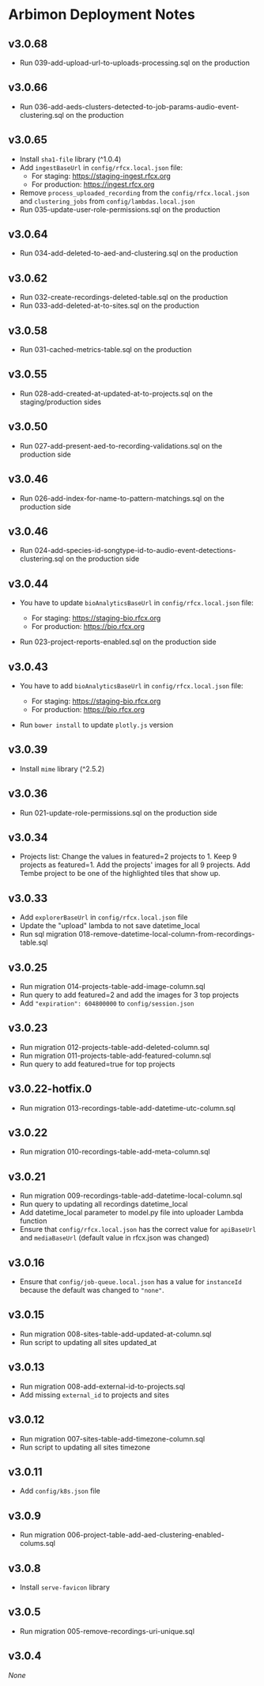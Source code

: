 # Arbimon Deployment Notes

## v3.0.68
- Run 039-add-upload-url-to-uploads-processing.sql on the production

## v3.0.66

- Run 036-add-aeds-clusters-detected-to-job-params-audio-event-clustering.sql on the production

## v3.0.65

- Install `sha1-file` library (^1.0.4)
- Add `ingestBaseUrl` in `config/rfcx.local.json` file:
    - For staging: https://staging-ingest.rfcx.org
    - For production: https://ingest.rfcx.org
- Remove `process_uploaded_recording` from the `config/rfcx.local.json` and `clustering_jobs` from `config/lambdas.local.json`
- Run 035-update-user-role-permissions.sql on the production

## v3.0.64

- Run 034-add-deleted-to-aed-and-clustering.sql on the production

## v3.0.62

- Run 032-create-recordings-deleted-table.sql on the production
- Run 033-add-deleted-at-to-sites.sql on the production


## v3.0.58

- Run 031-cached-metrics-table.sql on the production

## v3.0.55

- Run 028-add-created-at-updated-at-to-projects.sql on the staging/production sides

## v3.0.50

- Run 027-add-present-aed-to-recording-validations.sql on the production side

## v3.0.46

- Run 026-add-index-for-name-to-pattern-matchings.sql on the production side

## v3.0.46

- Run 024-add-species-id-songtype-id-to-audio-event-detections-clustering.sql on the production side

## v3.0.44

- You have to update `bioAnalyticsBaseUrl` in `config/rfcx.local.json` file:
    - For staging: https://staging-bio.rfcx.org
    - For production: https://bio.rfcx.org

- Run 023-project-reports-enabled.sql on the production side

## v3.0.43

- You have to add `bioAnalyticsBaseUrl` in `config/rfcx.local.json` file:
    - For staging: https://staging-bio.rfcx.org
    - For production: https://bio.rfcx.org

- Run `bower install` to update `plotly.js` version

## v3.0.39

- Install `mime` library (^2.5.2)

## v3.0.36

- Run 021-update-role-permissions.sql on the production side

## v3.0.34

- Projects list: Change the values in featured=2 projects to 1. Keep 9 projects as featured=1. Add the projects' images for all 9 projects. Add Tembe project to be one of the highlighted tiles that show up.

## v3.0.33

- Add `explorerBaseUrl` in `config/rfcx.local.json` file
- Update the "upload" lambda to not save datetime_local
- Run sql migration 018-remove-datetime-local-column-from-recordings-table.sql

## v3.0.25

- Run migration 014-projects-table-add-image-column.sql
- Run query to add featured=2 and add the images for 3 top projects
- Add `"expiration": 604800000` to `config/session.json`

## v3.0.23

- Run migration 012-projects-table-add-deleted-column.sql
- Run migration 011-projects-table-add-featured-column.sql
- Run query to add featured=true for top projects

## v3.0.22-hotfix.0

- Run migration 013-recordings-table-add-datetime-utc-column.sql

## v3.0.22

- Run migration 010-recordings-table-add-meta-column.sql

## v3.0.21

- Run migration 009-recordings-table-add-datetime-local-column.sql
- Run query to updating all recordings datetime_local
- Add datetime_local parameter to model.py file into uploader Lambda function
- Ensure that `config/rfcx.local.json` has the correct value for `apiBaseUrl` and `mediaBaseUrl` (default value in rfcx.json was changed)

## v3.0.16

- Ensure that `config/job-queue.local.json` has a value for `instanceId` because the default was changed to `"none"`.

## v3.0.15

- Run migration 008-sites-table-add-updated-at-column.sql
- Run script to updating all sites updated_at

## v3.0.13

- Run migration 008-add-external-id-to-projects.sql
- Add missing `external_id` to projects and sites

## v3.0.12

- Run migration 007-sites-table-add-timezone-column.sql
- Run script to updating all sites timezone

## v3.0.11

- Add `config/k8s.json` file

## v3.0.9

- Run migration 006-project-table-add-aed-clustering-enabled-colums.sql

## v3.0.8

- Install `serve-favicon` library

## v3.0.5

- Run migration 005-remove-recordings-uri-unique.sql

## v3.0.4

_None_
